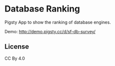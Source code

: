 # Database Ranking

Pigsty App to show the ranking of database engines.

Demo: http://demo.pigsty.cc/d/sf-db-survey/


## License

CC By 4.0